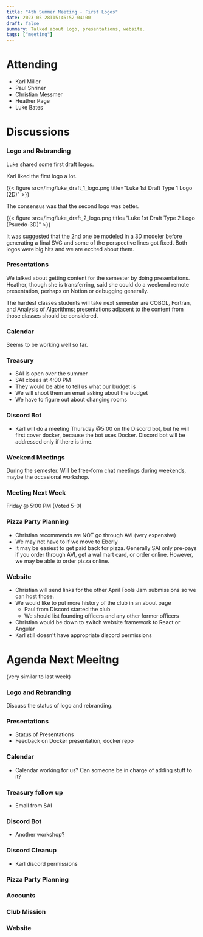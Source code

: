 ```yaml
---
title: "4th Summer Meeting - First Logos"
date: 2023-05-28T15:46:52-04:00
draft: false
summary: Talked about logo, presentations, website.
tags: ["meeting"]
---
```



# Attending
- Karl Miller
- Paul Shriner
- Christian Messmer
- Heather Page
- Luke Bates

# Discussions


### Logo and Rebranding

Luke shared some first draft logos.


Karl liked the first logo a lot.

{{< figure src=/img/luke_draft_1_logo.png title="Luke 1st Draft Type 1 Logo (2D)" >}}

The consensus was that the second logo was better.

{{< figure src=/img/luke_draft_2_logo.png title="Luke 1st Draft Type 2 Logo (Psuedo-3D)" >}}

It was suggested that the 2nd one be modeled in a 3D modeler before generating a final SVG and some of the perspective lines got fixed. Both logos were big hits and we are excited about them.



### Presentations

We talked about getting content for the semester by doing presentations. Heather, though she is transferring, said she could do a weekend remote presentation, perhaps on Notion or debugging generally.

The hardest classes students will take next semester are COBOL, Fortran, and Analysis of Algorithms; presentations adjacent to the content from those classes should be considered.

### Calendar

Seems to be working well so far.

### Treasury

- SAI is open over the summer
- SAI closes at 4:00 PM
- They would be able to tell us what our budget is
- We will shoot them an email asking about the budget
- We have to figure out about changing rooms

### Discord Bot

- Karl will do a meeting Thursday @5:00 on the Discord bot, but he will first cover docker, because the bot uses Docker. Discord bot will be addressed only if there is time.

### Weekend Meetings

During the semester. Will be free-form chat meetings during weekends, maybe the occasional workshop.

### Meeting Next Week

Friday @ 5:00 PM (Voted 5-0)

### Pizza Party Planning

- Christian recommends we NOT go through AVI (very expensive)
- We may not have to if we move to Eberly
- It may be easiest to get paid back for pizza. Generally SAI only pre-pays if you order through AVI, get a wal mart card, or order online. However, we may be able to order pizza online.

### Website

- Christian will send links for the other April Fools Jam submissions so we can host those.
- We would like to put more history of the club in an about page
    - Paul from Discord started the club
    - We should list founding officers and any other former officers
- Christian would be down to switch website framework to React or Angular
- Karl still doesn't have appropriate discord permissions

# Agenda Next Meeitng

(very similar to last week)

### Logo and Rebranding

Discuss the status of logo and rebranding.

### Presentations

- Status of Presentations
- Feedback on Docker presentation, docker repo

### Calendar

- Calendar working for us? Can someone be in charge of adding stuff to it?

### Treasury follow up

- Email from SAI

### Discord Bot

- Another workshop?

### Discord Cleanup

- Karl discord permissions

### Pizza Party Planning

### Accounts

### Club Mission

### Website

